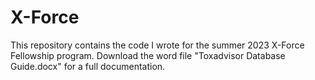 # X-Force
This repository contains the code I wrote for the summer 2023 X-Force Fellowship program. Download the word file "Toxadvisor Database Guide.docx" for a full documentation.
